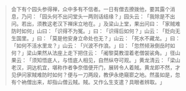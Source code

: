> 会下有个园头参得禅，众中多有不信者。一日有僧去撩拨他，要其露个消息，乃问：​「园头何不出问堂头一两则话结缘？​」园头云：​「我除是不出问。若出，须教这老汉下禅床立地在。​」及梁山上堂，果出问曰：​「家贼难防时如何」山曰：​「识得不为冤。​」曰：​「识得后如何？​」山云：​「贬向无生国里。​」曰：​「莫是他安身立命处也无？​」山云：​「死水不藏龙。​」曰：​「如何不活水里龙？​」山云：​「兴波不作浪。​」曰：​「忽然倾湫倒岳时如何？​」梁山果然从法座上走下把住云：​「阇黎莫教湿着老僧袈裟角。​」径山果云：​「须知悟底人，与悟底人相见，自然纵夺可观。​」黄龙清云：​「梁山老汉，洞达机宜，堪称作者争奈借便开门，展转令人着賊。黄龙即不然，才见伊问家賊难防时如何？便与一刀两段，教伊永绝窺窬之地。然虽如是，忽有个衲僧出来，却指山僧云賊。賊。又作么生支遣？具眼者辨取。​」



